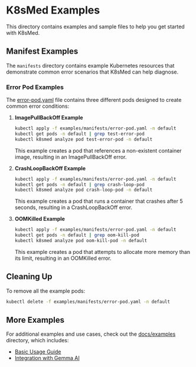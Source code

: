# K8sMed Examples

This directory contains examples and sample files to help you get started with K8sMed.

## Manifest Examples

The `manifests` directory contains example Kubernetes resources that demonstrate common error scenarios that K8sMed can help diagnose.

### Error Pod Examples

The [error-pod.yaml](manifests/error-pod.yaml) file contains three different pods designed to create common error conditions:

1. **ImagePullBackOff Example**
   ```bash
   kubectl apply -f examples/manifests/error-pod.yaml -n default
   kubectl get pods -n default | grep test-error-pod
   kubectl k8smed analyze pod test-error-pod -n default
   ```
   This example creates a pod that references a non-existent container image, resulting in an ImagePullBackOff error.

2. **CrashLoopBackOff Example**
   ```bash
   kubectl apply -f examples/manifests/error-pod.yaml -n default
   kubectl get pods -n default | grep crash-loop-pod
   kubectl k8smed analyze pod crash-loop-pod -n default
   ```
   This example creates a pod that runs a container that crashes after 5 seconds, resulting in a CrashLoopBackOff error.

3. **OOMKilled Example**
   ```bash
   kubectl apply -f examples/manifests/error-pod.yaml -n default
   kubectl get pods -n default | grep oom-kill-pod
   kubectl k8smed analyze pod oom-kill-pod -n default
   ```
   This example creates a pod that attempts to allocate more memory than its limit, resulting in an OOMKilled error.

## Cleaning Up

To remove all the example pods:

```bash
kubectl delete -f examples/manifests/error-pod.yaml -n default
```

## More Examples

For additional examples and use cases, check out the [docs/examples](../docs/examples/) directory, which includes:

- [Basic Usage Guide](../docs/examples/basic-usage.md)
- [Integration with Gemma AI](../docs/examples/gemma-integration.md) 